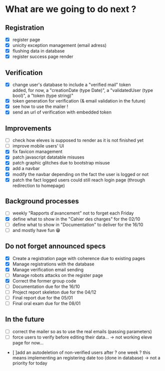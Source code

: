 # What are we going to do next ?

## Registration
- [x] register page
- [x] unicity exception management (email adress)
- [x] flushing data in database 
- [x] register success page render
## Verification
- [x] change user's database to include a "verified mail" token\
added, for now, a "creationDate (type Date)", a "validatedUser (type bool)", a "token (type string)"
- [x] token generation for verification (& email validation in the future)
- [x] see how to use the mailer !
- [x] send an url of verification with embedded token

## Improvements
- [ ] check how eleves is supposed to render as it is not finished yet
- [ ] improve mobile users' UI
- [x] fix favicon management
- [x] patch javascript datatable misuses
- [x] patch graphic glitches due to bootstrap misuse
- [x] add a navbar
- [x] modify the navbar depending on the fact the user is logged or not
- [x] patch the fact logged users could still reach login page (through redirection to homepage)

## Background processes
- [ ] weekly "Rapports d'avancement" not to forget each Friday
- [x] define what to show in the "Cahier des charges" for the 02/10
- [ ] define what to show in "Documentation" to deliver for the 16/10
- [ ] and mostly have fun 😁

## Do not forget announced specs
- [x] Create a registration page with coherence due to existing pages
- [x] Manage registrations with the database
- [x] Manage verification email sending
- [ ] Manage robots attacks on the register page
- [x] Correct the former group code
- [ ] Documentation due for the 16/10
- [ ] Project report skeleton due for the 04/12
- [ ] Final report due for the 05/01
- [ ] Final oral exam due for the 08/01

## In the future
- [ ] correct the mailer so as to use the real emails (passing parameters)
- [ ] force users to verify before editing their data... -> not working eleve page for now...
- [ ]add an autodeletion of non-verified users after ? one week ? this means implementing an registering date too (done in database) -> not a priority for today